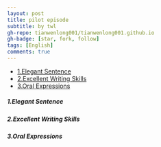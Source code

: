 ```yaml
---
layout: post
title: pilot episode
subtitle: by twl
gh-repo: tianwenlong001/tianwenlong001.github.io
gh-badge: [star, fork, follow]
tags: [English]
comments: true
---
```


- [1.Elegant Sentence](#1elegant-sentence)
- [2.Excellent Writing Skills](#2excellent-writing-skills)
- [3.Oral Expressions](#3oral-expressions)


##### 1.Elegant Sentence

##### 2.Excellent Writing Skills

##### 3.Oral Expressions